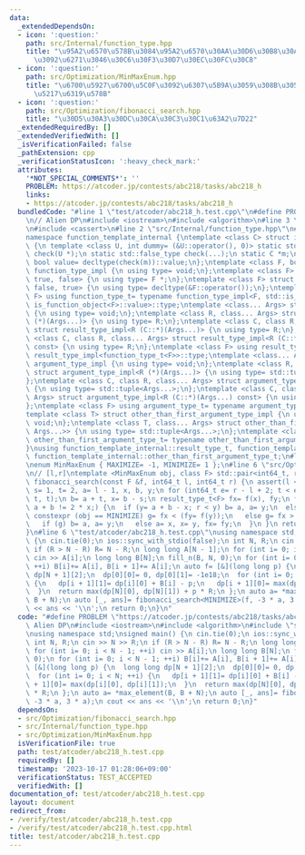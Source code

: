 ```yaml
---
data:
  _extendedDependsOn:
  - icon: ':question:'
    path: src/Internal/function_type.hpp
    title: "\u95A2\u6570\u578B\u3084\u95A2\u6570\u30AA\u30D6\u30B8\u30A7\u30AF\u30C8\
      \u3092\u6271\u3046\u30C6\u30F3\u30D7\u30EC\u30FC\u30C8"
  - icon: ':question:'
    path: src/Optimization/MinMaxEnum.hpp
    title: "\u6700\u5927\u6700\u5C0F\u3092\u6307\u5B9A\u3059\u308B\u305F\u3081\u306E\
      \u5217\u6319\u578B"
  - icon: ':question:'
    path: src/Optimization/fibonacci_search.hpp
    title: "\u30D5\u30A3\u30DC\u30CA\u30C3\u30C1\u63A2\u7D22"
  _extendedRequiredBy: []
  _extendedVerifiedWith: []
  _isVerificationFailed: false
  _pathExtension: cpp
  _verificationStatusIcon: ':heavy_check_mark:'
  attributes:
    '*NOT_SPECIAL_COMMENTS*': ''
    PROBLEM: https://atcoder.jp/contests/abc218/tasks/abc218_h
    links:
    - https://atcoder.jp/contests/abc218/tasks/abc218_h
  bundledCode: "#line 1 \"test/atcoder/abc218_h.test.cpp\"\n#define PROBLEM \"https://atcoder.jp/contests/abc218/tasks/abc218_h\"\
    \n// Alien DP\n#include <iostream>\n#include <algorithm>\n#line 3 \"src/Optimization/fibonacci_search.hpp\"\
    \n#include <cassert>\n#line 2 \"src/Internal/function_type.hpp\"\n#include <type_traits>\n\
    namespace function_template_internal {\ntemplate <class C> struct is_function_object\
    \ {\n template <class U, int dummy= (&U::operator(), 0)> static std::true_type\
    \ check(U *);\n static std::false_type check(...);\n static C *m;\n static constexpr\
    \ bool value= decltype(check(m))::value;\n};\ntemplate <class F, bool, bool> struct\
    \ function_type_impl {\n using type= void;\n};\ntemplate <class F> struct function_type_impl<F,\
    \ true, false> {\n using type= F *;\n};\ntemplate <class F> struct function_type_impl<F,\
    \ false, true> {\n using type= decltype(&F::operator());\n};\ntemplate <class\
    \ F> using function_type_t= typename function_type_impl<F, std::is_function_v<F>,\
    \ is_function_object<F>::value>::type;\ntemplate <class... Args> struct result_type_impl\
    \ {\n using type= void;\n};\ntemplate <class R, class... Args> struct result_type_impl<R\
    \ (*)(Args...)> {\n using type= R;\n};\ntemplate <class C, class R, class... Args>\
    \ struct result_type_impl<R (C::*)(Args...)> {\n using type= R;\n};\ntemplate\
    \ <class C, class R, class... Args> struct result_type_impl<R (C::*)(Args...)\
    \ const> {\n using type= R;\n};\ntemplate <class F> using result_type_t= typename\
    \ result_type_impl<function_type_t<F>>::type;\ntemplate <class... Args> struct\
    \ argument_type_impl {\n using type= void;\n};\ntemplate <class R, class... Args>\
    \ struct argument_type_impl<R (*)(Args...)> {\n using type= std::tuple<Args...>;\n\
    };\ntemplate <class C, class R, class... Args> struct argument_type_impl<R (C::*)(Args...)>\
    \ {\n using type= std::tuple<Args...>;\n};\ntemplate <class C, class R, class...\
    \ Args> struct argument_type_impl<R (C::*)(Args...) const> {\n using type= std::tuple<Args...>;\n\
    };\ntemplate <class F> using argument_type_t= typename argument_type_impl<function_type_t<F>>::type;\n\
    template <class T> struct other_than_first_argument_type_impl {\n using type=\
    \ void;\n};\ntemplate <class T, class... Args> struct other_than_first_argument_type_impl<std::tuple<T,\
    \ Args...>> {\n using type= std::tuple<Args...>;\n};\ntemplate <class T> using\
    \ other_than_first_argument_type_t= typename other_than_first_argument_type_impl<T>::type;\n\
    }\nusing function_template_internal::result_type_t, function_template_internal::argument_type_t,\
    \ function_template_internal::other_than_first_argument_type_t;\n#line 2 \"src/Optimization/MinMaxEnum.hpp\"\
    \nenum MinMaxEnum { MAXIMIZE= -1, MINIMIZE= 1 };\n#line 6 \"src/Optimization/fibonacci_search.hpp\"\
    \n// [l,r]\ntemplate <MinMaxEnum obj, class F> std::pair<int64_t, result_type_t<F>>\
    \ fibonacci_search(const F &f, int64_t l, int64_t r) {\n assert(l <= r);\n int64_t\
    \ s= 1, t= 2, a= l - 1, x, b, y;\n for (int64_t e= r - l + 2; t < e;) std::swap(s+=\
    \ t, t);\n b= a + t, x= b - s;\n result_type_t<F> fx= f(x), fy;\n for (bool g;\
    \ a + b != 2 * x;) {\n  if (y= a + b - x; r < y) b= a, a= y;\n  else {\n   if\
    \ constexpr (obj == MINIMIZE) g= fx < (fy= f(y));\n   else g= fx > (fy= f(y));\n\
    \   if (g) b= a, a= y;\n   else a= x, x= y, fx= fy;\n  }\n }\n return {x, fx};\n\
    }\n#line 6 \"test/atcoder/abc218_h.test.cpp\"\nusing namespace std;\nsigned main()\
    \ {\n cin.tie(0);\n ios::sync_with_stdio(false);\n int N, R;\n cin >> N >> R;\n\
    \ if (R > N - R) R= N - R;\n long long A[N - 1];\n for (int i= 0; i < N - 1; ++i)\
    \ cin >> A[i];\n long long B[N];\n fill_n(B, N, 0);\n for (int i= 0; i < N - 1;\
    \ ++i) B[i]+= A[i], B[i + 1]+= A[i];\n auto f= [&](long long p) {\n  long long\
    \ dp[N + 1][2];\n  dp[0][0]= 0, dp[0][1]= -1e18;\n  for (int i= 0; i < N; ++i)\
    \ {\n   dp[i + 1][1]= dp[i][0] + B[i] - p;\n   dp[i + 1][0]= max(dp[i][0], dp[i][1]);\n\
    \  }\n  return max(dp[N][0], dp[N][1]) + p * R;\n };\n auto a= *max_element(B,\
    \ B + N);\n auto [_, ans]= fibonacci_search<MINIMIZE>(f, -3 * a, 3 * a);\n cout\
    \ << ans << '\\n';\n return 0;\n}\n"
  code: "#define PROBLEM \"https://atcoder.jp/contests/abc218/tasks/abc218_h\"\n//\
    \ Alien DP\n#include <iostream>\n#include <algorithm>\n#include \"src/Optimization/fibonacci_search.hpp\"\
    \nusing namespace std;\nsigned main() {\n cin.tie(0);\n ios::sync_with_stdio(false);\n\
    \ int N, R;\n cin >> N >> R;\n if (R > N - R) R= N - R;\n long long A[N - 1];\n\
    \ for (int i= 0; i < N - 1; ++i) cin >> A[i];\n long long B[N];\n fill_n(B, N,\
    \ 0);\n for (int i= 0; i < N - 1; ++i) B[i]+= A[i], B[i + 1]+= A[i];\n auto f=\
    \ [&](long long p) {\n  long long dp[N + 1][2];\n  dp[0][0]= 0, dp[0][1]= -1e18;\n\
    \  for (int i= 0; i < N; ++i) {\n   dp[i + 1][1]= dp[i][0] + B[i] - p;\n   dp[i\
    \ + 1][0]= max(dp[i][0], dp[i][1]);\n  }\n  return max(dp[N][0], dp[N][1]) + p\
    \ * R;\n };\n auto a= *max_element(B, B + N);\n auto [_, ans]= fibonacci_search<MINIMIZE>(f,\
    \ -3 * a, 3 * a);\n cout << ans << '\\n';\n return 0;\n}"
  dependsOn:
  - src/Optimization/fibonacci_search.hpp
  - src/Internal/function_type.hpp
  - src/Optimization/MinMaxEnum.hpp
  isVerificationFile: true
  path: test/atcoder/abc218_h.test.cpp
  requiredBy: []
  timestamp: '2023-10-17 01:28:06+09:00'
  verificationStatus: TEST_ACCEPTED
  verifiedWith: []
documentation_of: test/atcoder/abc218_h.test.cpp
layout: document
redirect_from:
- /verify/test/atcoder/abc218_h.test.cpp
- /verify/test/atcoder/abc218_h.test.cpp.html
title: test/atcoder/abc218_h.test.cpp
---
```

